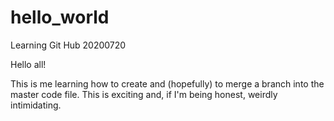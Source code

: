 # hello_world
Learning Git Hub 20200720

Hello all!

This is me learning how to create and (hopefully) to merge a branch into the master code file. This is exciting and, if I'm being honest, weirdly intimidating.
